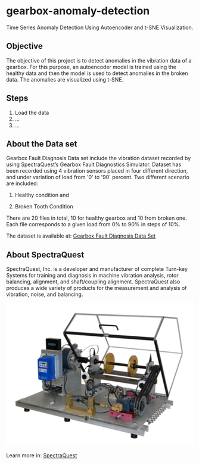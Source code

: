 # gearbox-anomaly-detection

Time Series Anomaly Detection Using Autoencoder and t-SNE Visualization.

## Objective

The objective of this project is to detect anomalies in the vibration data of a gearbox. For this purpose, an autoencoder model is trained using the healthy data and then the model is used to detect anomalies in the broken data. The anomalies are visualized using t-SNE.

## Steps

1. Load the data
2. ...
3. ...

## About the Data set

Gearbox Fault Diagnosis Data set include the vibration dataset recorded by using SpectraQuest’s Gearbox Fault Diagnostics Simulator.
Dataset has been recorded using 4 vibration sensors placed in four different direction, and under variation of load from '0' to '90' percent. Two different scenario are included:

1) Healthy condition and

2) Broken Tooth Condition

There are 20 files in total, 10 for healthy gearbox and 10 from broken one. Each file corresponds to a given load from 0% to 90% in steps of 10%.

The dataset is available at: [Gearbox Fault Diagnosis Data Set](https://www.kaggle.com/datasets/brjapon/gearbox-fault-diagnosis)

## About SpectraQuest

SpectraQuest, Inc. is a developer and manufacturer of complete Turn-key Systems for training and diagnosis in machine vibration analysis, rotor balancing, alignment, and shaft/coupling alignment. SpectraQuest also produces a wide variety of products for the measurement and analysis of vibration, noise, and balancing.

![Machinery Fault Simulator](assets/MachineryFaultSimulator.PNG)

Learn more in: [SpectraQuest](https://spectraquest.com/)
